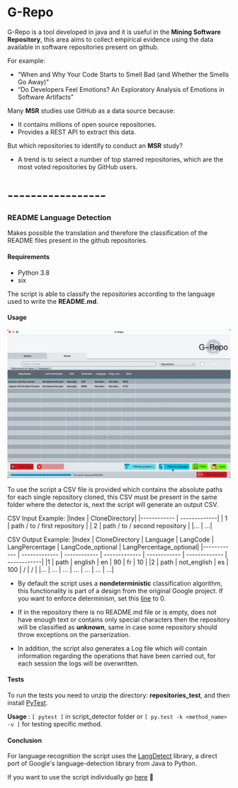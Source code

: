 # G-Repo

G-Repo is a tool developed in java and it is useful in the **Mining Software Repository**, this area aims to collect empirical evidence using the data available in software repositories present on github.

For example:

* “When and Why Your Code Starts to Smell Bad (and Whether the Smells
Go Away)”
* “Do Developers Feel Emotions? An Exploratory Analysis of Emotions in
         Software Artifacts”

Many **MSR** studies use GitHub as a data source because:

* It contains millions of open source repositories.
* Provides a REST API to extract this data.

But which repositories to identify to conduct an **MSR** study?

* A trend is to select a number of top starred repositories, which are the most voted repositories by GitHub users.

# -----------------



### README Language Detection
Makes possible the translation and therefore the classification of the README files present in the github repositories.

#### Requirements
* Python 3.8
* six

The script is able to classify the repositories according to the language used to write the **README.md**.

#### Usage

![](Demos/language_detection_demo.gif)

To use the script a CSV file is provided which contains the absolute paths for each single repository cloned, this CSV must be present in the same folder where the detector is, next the script will generate an output CSV.

CSV Input Example:
|Index | CloneDirectory|
|------------ | -------------|
| 1 | path / to / first repository |
| 2 | path / to / second repository |
|... | ...|

CSV Output Example:
|Index | CloneDirectory | Language | LangCode | LangPercentage | LangCode_optional | LangPercentage_optional|
|------------ | ------------- | ------------ | ------------- | ------------ | ------------- | ------------|
|1 | path | english | en | 90 | fr | 10 |
|2 | path | not_english | es | 100 | / | / |
|... | ... | ... | ... | ... | ... | ...|

* By default the script uses a **nondeterministic** classification algorithm, this functionality is part of a design from the original Google project. If you want to enforce determinism, set this [line](https://github.com/MatHeartGaming/G-Repo/blob/master/risorse/GHLanguageDetection/detector.py#L56) to 0.

* If in the repository there is no README.md file or is empty, does not have enough text or contains only special characters then the repository will be classified as **unknown**, same in case some repository should throw exceptions on the parserization.

* In addition, the script also generates a Log file which will contain information regarding the operations that have been carried out, for each session the logs will be overwritten.

#### Tests
To run the tests you need to unzip the directory: **repositories_test**, and then install [PyTest](https://docs.pytest.org/en/stable/contents.html).

**Usage** : ```[ pytest ]``` in script_detector folder or ```[ py.test -k <method_name> -v ]``` for testing specific method.

#### Conclusion
For language recognition the script uses the [LangDetect](https://github.com/Mimino666/langdetect) library, a direct port of Google's language-detection library from Java to Python.

If you want to use the script individually go [here](https://github.com/anasmounsif/README-language-detector) :rocket:
